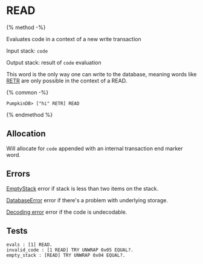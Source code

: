 # READ

{% method -%}

Evaluates code in a context of a new write transaction

Input stack: `code`

Output stack: result of `code` evaluation

This word is the only way one can write to the database, meaning
words like [RETR](RETR.md) are only possible in the context of
a READ.

{% common -%}

```
PumpkinDB> ["hi" RETR] READ
```

{% endmethod %}

## Allocation

Will allocate for `code` appended with an internal transaction end
marker word.

## Errors

[EmptyStack](./errors/EmptyStack.md) error if stack is less than two items on the stack.

[DatabaseError](./errors/DatabaseError.md) error if there's a problem with underlying storage.

[Decoding error](./errors/DECODING.md) error if the code is undecodable.

## Tests

```test
evals : [1] READ.
invalid_code : [1 READ] TRY UNWRAP 0x05 EQUAL?.
empty_stack : [READ] TRY UNWRAP 0x04 EQUAL?.
```
